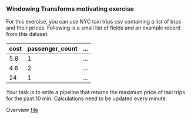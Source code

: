 <!--
Licensed under the Apache License, Version 2.0 (the "License");
you may not use this file except in compliance with the License.
You may obtain a copy of the License at
http://www.apache.org/licenses/LICENSE-2.0
Unless required by applicable law or agreed to in writing, software
distributed under the License is distributed on an "AS IS" BASIS,
WITHOUT WARRANTIES OR CONDITIONS OF ANY KIND, either express or implied.
See the License for the specific language governing permissions and
limitations under the License.
-->

### Windowing Transforms motivating exercise

For this exercise, you can use NYC taxi trips csv containing a list of trips and their prices. Following is a small list of fields and an example record from this dataset:

| cost | passenger_count | ... |
|------|-----------------|-----|
| 5.8  | 1               | ... |
| 4.6  | 2               | ... |
| 24   | 1               | ... |

Your task is to write a pipeline that returns the maximum price of taxi trips for the past 10 min. Calculations need to be updated every minute.

Overview [file](https://storage.googleapis.com/apache-beam-samples/nyc_taxi/misc/sample1000.csv)